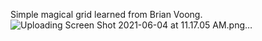 Simple magical grid learned from Brian Voong.
![Uploading Screen Shot 2021-06-04 at 11.17.05 AM.png…]()
